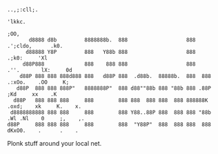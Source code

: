                                                                              ..,;:cll;.
                                                                                     'lkkc.
                                                                                         ;OO,
           d8888 d8b         8888888b.  888                   888             .';cldo,      .k0.
          d88888 Y8P         888   Y88b 888                   888                   .;k0:     'Xl
         d88P888             888    888 888                   888            .''.       lX:     0d
        d88P 888 888 888d888 888   d88P 888  .d88b.  88888b.  888  888         .:xOo.    .OO     K;
       d88P  888 888 888P"   8888888P"  888 d88""88b 888 "88b 888 .88P             ;Kd     xx    .K
      d88P   888 888 888     888        888 888  888 888  888 888888K       .oxd;    xk     K.    x.
     d8888888888 888 888     888        888 Y88..88P 888  888 888 "88b     .Wl .Nl    0     ;,    ,.
    d88P     888 888 888     888        888  "Y88P"  888  888 888  888      dKxO0.    .      .    .

Plonk stuff around your local net.
